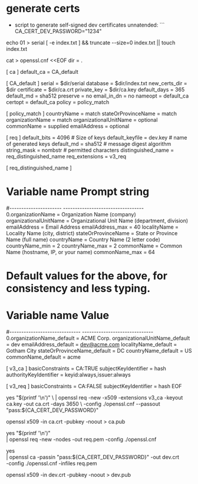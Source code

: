 # generate certs
- script to generate self-signed dev certificates unnatended: ```
CA_CERT_DEV_PASSWORD="1234"

echo 01 > serial
[ -e index.txt ] && truncate --size=0 index.txt || touch index.txt

cat > openssl.cnf <<EOF
dir = .

[ ca ]
default_ca = CA_default

[ CA_default ]
serial = \$dir/serial
database = \$dir/index.txt
new_certs_dir = \$dir
certificate = \$dir/ca.crt
private_key = \$dir/ca.key
default_days = 365
default_md = sha512
preserve = no
email_in_dn = no
nameopt = default_ca
certopt = default_ca
policy = policy_match

[ policy_match ]
countryName = match
stateOrProvinceName = match
organizationName = match
organizationalUnitName = optional
commonName = supplied
emailAddress = optional

[ req ]
default_bits = 4096 # Size of keys
default_keyfile = dev.key # name of generated keys
default_md = sha512 # message digest algorithm
string_mask = nombstr # permitted characters
distinguished_name = req_distinguished_name
req_extensions = v3_req

[ req_distinguished_name ]
# Variable name   Prompt string
#----------------------   ----------------------------------
0.organizationName = Organization Name (company)
organizationalUnitName = Organizational Unit Name (department, division)
emailAddress = Email Address
emailAddress_max = 40
localityName = Locality Name (city, district)
stateOrProvinceName = State or Province Name (full name)
countryName = Country Name (2 letter code)
countryName_min = 2
countryName_max = 2
commonName = Common Name (hostname, IP, or your name)
commonName_max = 64

# Default values for the above, for consistency and less typing.
# Variable name   Value
#------------------------------   ------------------------------
0.organizationName_default = ACME Corp.
organizationalUnitName_default = dev
emailAddress_default = dev@acme.com
localityName_default = Gotham City
stateOrProvinceName_default = DC
countryName_default = US
commonName_default = acme

[ v3_ca ]
basicConstraints = CA:TRUE
subjectKeyIdentifier = hash
authorityKeyIdentifier = keyid:always,issuer:always

[ v3_req ]
basicConstraints = CA:FALSE
subjectKeyIdentifier = hash
EOF

yes "$(printf '\n')" \
  | openssl req -new -x509 -extensions v3_ca -keyout ca.key -out ca.crt -days 3650 \
      -config ./openssl.cnf --passout "pass:${CA_CERT_DEV_PASSWORD}"

openssl x509 -in ca.crt -pubkey -noout > ca.pub

yes "$(printf '\n')" \
  | openssl req -new -nodes -out req.pem -config ./openssl.cnf

yes \
  | openssl ca -passin "pass:${CA_CERT_DEV_PASSWORD}" -out dev.crt \
      -config ./openssl.cnf -infiles req.pem

openssl x509 -in dev.crt -pubkey -noout > dev.pub
```
